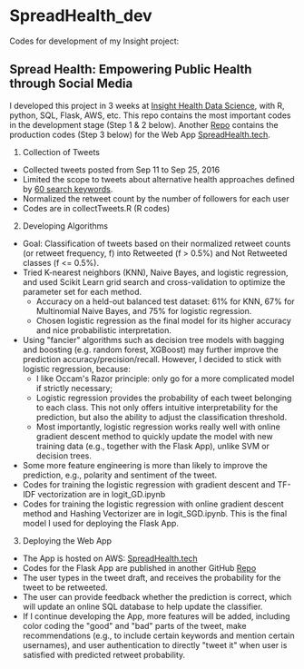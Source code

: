 # SpreadHealth_dev
Codes for development of my Insight project:
## Spread Health: Empowering Public Health through Social Media

I developed this project in 3 weeks at [Insight Health Data Science](http://insighthealthdata.com), with R, python, SQL, Flask, AWS, etc. 
This repo contains the most important codes in the development stage (Step 1 & 2 below). Another [Repo](https://github.com/zweinstein/SpreadHealth) contains the production codes (Step 3 below) for the Web App [SpreadHealth.tech](http://www.spreadhealth.tech).

1. Collection of Tweets
  * Collected tweets posted from Sep 11 to Sep 25, 2016
  * Limited the scope to tweets about alternative health approaches defined by [60 search keywords](https://github.com/zweinstein/D_I/blob/gh-pages/keywords.txt).
  * Normalized the retweet count by the number of followers for each user
  * Codes are in collectTweets.R (R codes)
 
2. Developing Algorithms
  * Goal: Classification of tweets based on their normalized retweet counts (or retweet frequency, f) into Retweeted (f > 0.5%) and Not Retweeted classes (f <= 0.5%).
  * Tried K-nearest neighbors (KNN), Naive Bayes, and logistic regression, and used Scikit Learn grid search and cross-validation to optimize the parameter set for each method. 
    - Accuracy on a held-out balanced test dataset: 61% for KNN, 67% for Multinomial Naive Bayes, and 75% for logistic regression.
    - Chosen logistic regression as the final model for its higher accuracy and nice probabilistic interpretation.
  * Using "fancier" algorithms such as decision tree models with bagging and boosting (e.g. random forest, XGBoost) may further improve the prediction accuracy/precision/recall. However, I decided to stick with logistic regression, because:
    - I like Occam's Razor principle: only go for a more complicated model if strictly necessary;
    - Logistic regression provides the probability of each tweet belonging to each class. This not only offers intuitive interpretability for the prediction, but also the ability to adjust the classification threshold.
    - Most importantly, logistic regression works really well with online gradient descent method to quickly update the model with new training data (e.g., together with the Flask App), unlike SVM or decision trees.
  * Some more feature engineering is more than likely to improve the prediction, e.g., polarity and sentiment of the tweet.
  * Codes for training the logistic regression with gradient descent and TF-IDF vectorization are in logit_GD.ipynb 
  * Codes for training the logistic regression with online gradient descent method and Hashing Vectorizer are in logit_SGD.ipynb. This is the final model I used for deploying the Flask App.     

3. Deploying the Web App
  * The App is hosted on AWS: [SpreadHealth.tech](spreadhealth.tech)
  * Codes for the Flask App are published in another GitHub [Repo](https://github.com/zweinstein/SpreadHealth)
  * The user types in the tweet draft, and receives the probability for the tweet to be retweeted.
  * The user can provide feedback whether the prediction is correct, which will update an online SQL database to help update the classifier. 
  * If I continue developing the App, more features will be added, including color coding the "good" and "bad" parts of the tweet, make recommendations (e.g., to include certain keywords and mention certain usernames), and user authentication to directly "tweet it" when user is satisfied with predicted retweet probability.
  
  
